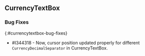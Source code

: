 ## CurrencyTextBox

### Bug Fixes
{:#currencytextbox-bug-fixes}

* \#I344318 - Now, cursor position updated properly for different `CurrencyDecimalSeparator` in CurrencyTextBox.